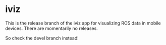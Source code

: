 # iviz
This is the release branch of the iviz app for visualizing ROS data in mobile devices.
There are momentarily no releases.

So check the devel branch instead!
